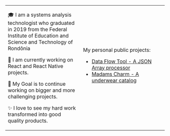 <table>
  <tr>
    <td valign="center">
      <p>🎓 I am a systems analysis technologist who graduated in 2019 from the Federal Institute of Education and Science and Technology of Rondônia</p>
      <p>🌱 I am currently working on React and React Native projects.</p>
      <p>🎯 My Goal is to continue working on bigger and more challenging projects.</p>
      <p>✨ I love to see my hard work transformed into good quality products.</p>
<td width="250" valign="center">
  My personal public projects:
  <ul>
    <li>
      <a href="https://data-flow-tool.vercel.app/" target="__blank">Data Flow Tool - A JSON Array processor</a>
    </li>
    <li>
      <a href="https://madams-charm.vercel.app" target="__blank">Madams Charm - A underwear catalog</a>
    </li>
  </ul> 
</td>
    
  </tr>
  </table>
